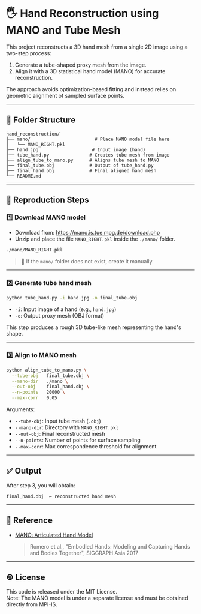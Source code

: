 # 🖐️ Hand Reconstruction using MANO and Tube Mesh

This project reconstructs a 3D hand mesh from a single 2D image using a two-step process:
1. Generate a tube-shaped proxy mesh from the image.
2. Align it with a 3D statistical hand model (MANO) for accurate reconstruction.

The approach avoids optimization-based fitting and instead relies on geometric alignment of sampled surface points.


---

## 📁 Folder Structure

```
hand_reconstruction/
├── mano/                        # Place MANO model file here
│   └── MANO_RIGHT.pkl
├── hand.jpg                    # Input image (hand)
├── tube_hand.py               # Creates tube mesh from image
├── align_tube_to_mano.py      # Aligns tube mesh to MANO
├── final_tube.obj             # Output of tube_hand.py
├── final_hand.obj             # Final aligned hand mesh
└── README.md
```

---

## 🔁 Reproduction Steps

### 1️⃣ Download MANO model

- Download from: https://mano.is.tue.mpg.de/download.php
- Unzip and place the file `MANO_RIGHT.pkl` inside the `./mano/` folder.

```bash
./mano/MANO_RIGHT.pkl
```

> 📂 If the `mano/` folder does not exist, create it manually.

---

### 2️⃣ Generate tube hand mesh

```bash
python tube_hand.py -i hand.jpg -o final_tube.obj
```

- `-i`: Input image of a hand (e.g., `hand.jpg`)  
- `-o`: Output proxy mesh (OBJ format)

This step produces a rough 3D tube-like mesh representing the hand's shape.

---

### 3️⃣ Align to MANO mesh

```bash
python align_tube_to_mano.py \
  --tube-obj   final_tube.obj \
  --mano-dir   ./mano \
  --out-obj    final_hand.obj \
  --n-points   20000 \
  --max-corr   0.05
```

Arguments:

- `--tube-obj`: Input tube mesh (`.obj`)  
- `--mano-dir`: Directory with `MANO_RIGHT.pkl`  
- `--out-obj`: Final reconstructed mesh  
- `--n-points`: Number of points for surface sampling  
- `--max-corr`: Max correspondence threshold for alignment

---

## ✅ Output

After step 3, you will obtain:

```
final_hand.obj  ← reconstructed hand mesh
```


---

## 🔗 Reference

- [MANO: Articulated Hand Model](https://mano.is.tue.mpg.de/)  
  > Romero et al., "Embodied Hands: Modeling and Capturing Hands and Bodies Together", SIGGRAPH Asia 2017


---

## © License

This code is released under the MIT License.  
Note: The MANO model is under a separate license and must be obtained directly from MPI-IS.
